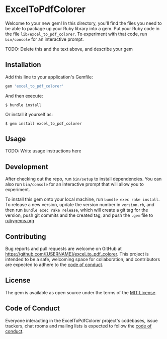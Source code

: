 # ExcelToPdfColorer

Welcome to your new gem! In this directory, you'll find the files you need to be able to package up your Ruby library into a gem. Put your Ruby code in the file `lib/excel_to_pdf_colorer`. To experiment with that code, run `bin/console` for an interactive prompt.

TODO: Delete this and the text above, and describe your gem

## Installation

Add this line to your application's Gemfile:

```ruby
gem 'excel_to_pdf_colorer'
```

And then execute:

    $ bundle install

Or install it yourself as:

    $ gem install excel_to_pdf_colorer

## Usage

TODO: Write usage instructions here

## Development

After checking out the repo, run `bin/setup` to install dependencies. You can also run `bin/console` for an interactive prompt that will allow you to experiment.

To install this gem onto your local machine, run `bundle exec rake install`. To release a new version, update the version number in `version.rb`, and then run `bundle exec rake release`, which will create a git tag for the version, push git commits and the created tag, and push the `.gem` file to [rubygems.org](https://rubygems.org).

## Contributing

Bug reports and pull requests are welcome on GitHub at https://github.com/[USERNAME]/excel_to_pdf_colorer. This project is intended to be a safe, welcoming space for collaboration, and contributors are expected to adhere to the [code of conduct](https://github.com/[USERNAME]/excel_to_pdf_colorer/blob/master/CODE_OF_CONDUCT.md).

## License

The gem is available as open source under the terms of the [MIT License](https://opensource.org/licenses/MIT).

## Code of Conduct

Everyone interacting in the ExcelToPdfColorer project's codebases, issue trackers, chat rooms and mailing lists is expected to follow the [code of conduct](https://github.com/[USERNAME]/excel_to_pdf_colorer/blob/master/CODE_OF_CONDUCT.md).
